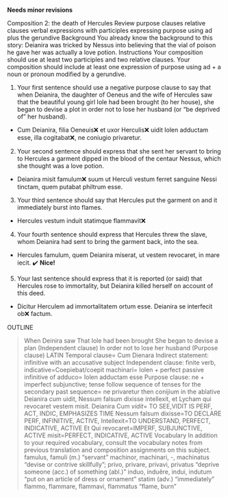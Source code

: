 **Needs minor revisions**

Composition 2: the death of Hercules 
Review 
purpose clauses
relative clauses
verbal expressions with participles
expressing purpose using ad plus the gerundive
Background 
You already know the background to this story: Deianira was tricked by Nessus into believing that the vial of poison he gave her was actually a love potion.
Instructions 
Your composition should use at least two participles and two relative clauses.
Your composition should include at least one expression of purpose using ad + a noun or pronoun modified by a gerundive.
1. Your first sentence should use a negative purpose clause to say that when Deianira, the daughter of Oeneus and the wife of Hercules saw that the beautiful young girl Iole had been brought (to her house), she began to devise a plot in order not to lose her husband (or “be deprived of” her husband).

- Cum Deianira, filia Oeneuis❌ et uxor Herculis❌ uidit Iolen adductam esse, illa cogitabat❌, ne coniugio privaretur.


2. Your second sentence should express that she sent her servant to bring to Hercules a garment dipped in the blood of the centaur Nessus, which she thought was a love potion.

- Deianira misit famulum❌ suum ut Herculi vestum ferret sanguine Nessi tinctam, quem putabat philtrum esse.

3. Your third sentence should say that Hercules put the garment on and it immediately burst into flames.

- Hercules vestum induit statimque flammavit❌

4. Your fourth sentence should express that Hercules threw the slave, whom Deianira had sent to bring the garment back, into the sea.

- Hercules famulum, quem Deianira míserat, ut vestem revocaret, in mare iecit. ✔️ **Nice!**

5. Your last sentence should express that it is reported (or said) that Hercules rose to immortality, but Deianira killed herself on account of this deed.

- Dicitur Herculem ad immortalitatem ortum esse. Deianira se interfecit ob❌ factum.


OUTLINE
> When Deinira saw
	That Iole had been brought
She began to devise a plan (Independent clause)
	In order not to lose her husband (Purpose clause)
LATIN
Temporal clause= Cum Dienara 
	Indirect statement: infinitive with an accusative subject
Independent clause: finite verb, indicative=Coepiebat/coepit machinari= Iolen + perfect passive infinitive of adduco= Iolen adductam esse
	Purpose clause: ne + imperfect subjunctive; tense follow sequence of tenses for the secondary past sequence= ne privaretur then conijium in the ablative
Deianira cum uidit, Nessum falsum dixisse intellexit, et Lycham qui revocaret vestem misit.
Deianira
Cum *vidit*= TO SEE,VIDIT IS PERF, ACT, INDIC, EMPHASIZES TIME
Nessum falsum dixisse=TO DECLARE PERF, INFINITIVE, ACTIVE,
Intellexit=TO UNDERSTAND, PERFECT, INDICATIVE, ACTIVE
Et
Qui revocaret=IMPERF, SUBJUNCTIVE, ACTIVE
misit=PERFECT, INDICATIVE, ACTIVE
Vocabulary 
In addition to your required vocabulary, consult the vocabulary notes from previous translation and composition assignments on this subject.
famulus, famuli (m.) “servant”
machinor, machinari, -, machinatus “devise or contrive skillfully”;
privo, privare, privavi, privatus “deprive someone (acc.) of something (abl.)”
induo, induĕre, indui, indutum “put on an article of dress or ornament”
statim (adv.) “immediately”
flammo, flammare, flammavi, flammatus “flame, burn”




